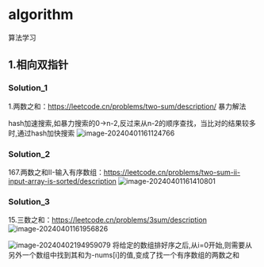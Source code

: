# algorithm
算法学习
## 1.相向双指针
### Solution_1
1.两数之和：https://leetcode.cn/problems/two-sum/description/
暴力解法

hash加速搜索,如暴力搜索的0->n-2,反过来从n-2的顺序查找，当比对的结果较多时,通过hash加快搜索
![image-20240401161124766](http://47.101.155.205/image-20240401161124766.png)

### Solution_2
167.两数之和II-输入有序数组：https://leetcode.cn/problems/two-sum-ii-input-array-is-sorted/description
![image-20240401161410801](http://47.101.155.205/image-20240401161410801.png)

### Solution_3
15.三数之和：https://leetcode.cn/problems/3sum/description
![image-20240401161956826](http://47.101.155.205/image-20240401161956826.png)

![image-20240402194959079](http://47.101.155.205/image-20240402194959079.png)
将给定的数组排好序之后,从i=0开始,则需要从另外一个数组中找到其和为-nums[i]的值,变成了找一个有序数组的两数之和